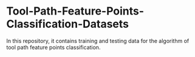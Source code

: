 # Tool-Path-Feature-Points-Classification-Datasets
In this repository, it contains training and testing data for the algorithm of tool path feature points classification.
